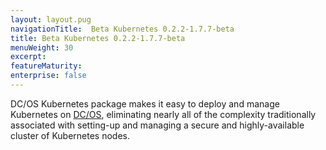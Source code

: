 ```yaml
---
layout: layout.pug
navigationTitle:  Beta Kubernetes 0.2.2-1.7.7-beta
title: Beta Kubernetes 0.2.2-1.7.7-beta
menuWeight: 30
excerpt:
featureMaturity:
enterprise: false
---
```


<!-- This source repo for this topic is https://github.com/mesosphere/dcos-kubernetes -->


DC/OS Kubernetes package makes it easy to deploy and manage Kubernetes on [DC/OS](https://mesosphere.com/product/), eliminating nearly all of the complexity traditionally associated with setting-up and managing a secure and highly-available cluster of Kubernetes nodes.
